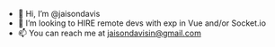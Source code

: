 - 👋 Hi, I’m @jaisondavis
- 👀 I’m looking to HIRE remote devs with exp in Vue and/or Socket.io
- 📫 You can reach me at jaisondavisin@gmail.com

<!---
jaisondavis/jaisondavis is a ✨ special ✨ repository because its `README.md` (this file) appears on your GitHub profile.
You can click the Preview link to take a look at your changes.
--->

